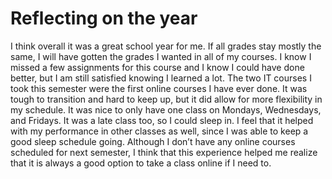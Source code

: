 # Reflecting on the year 

I think overall it was a great school year for me. If all grades stay mostly the same, I will have gotten the grades I wanted in all of my courses. I know I missed a few assignments for this course and I know I could have done better, but I am still satisfied knowing I learned a lot. The two IT courses I took this semester were the first online courses I have ever done. It was tough to transition and hard to keep up, but it did allow for more flexibility in my schedule. It was nice to only have one class on Mondays, Wednesdays, and Fridays. It was a late class too, so I could sleep in. I feel that it helped with my performance in other classes as well, since I was able to keep a good sleep schedule going. Although I don’t have any online courses scheduled for next semester, I think that this experience helped me realize that it is always a good option to take a class online if I need to.
